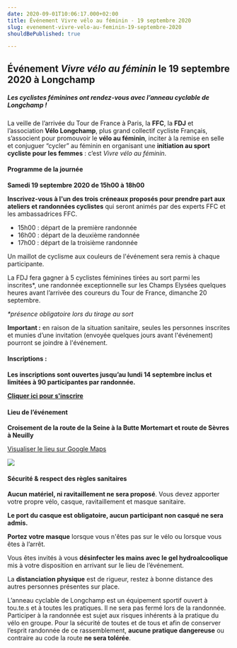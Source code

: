 ```yaml
---
date: 2020-09-01T10:06:17.000+02:00
title: Événement Vivre vélo au féminin - 19 septembre 2020
slug: evenement-vivre-velo-au-feminin-19-septembre-2020
shouldBePublished: true

---
```

## Événement _Vivre vélo au féminin_ le 19 septembre 2020 à Longchamp

##### **Les cyclistes féminines ont rendez-vous avec l’anneau cyclable de Longchamp !**

La veille de l’arrivée du Tour de France à Paris, la **FFC**, la **FDJ** et l’association **Vélo Longchamp**, plus grand collectif cycliste Français, s’associent pour promouvoir le **vélo au féminin**, inciter à la remise en selle et conjuguer “cycler” au féminin en organisant une **initiation au sport cycliste pour les femmes** : c’est _Vivre vélo au féminin_.

#### Programme de la journée

**Samedi 19 septembre 2020 de 15h00 à 18h00**

**Inscrivez-vous à l'un des trois créneaux proposés pour prendre part aux ateliers et randonnées cyclistes** qui seront animés par des experts FFC et les ambassadrices FFC.

* 15h00 : départ de la première randonnée
* 16h00 : départ de la deuxième randonnée
* 17h00 : départ de la troisième randonnée

Un maillot de cyclisme aux couleurs de l'événement sera remis à chaque participante.

La FDJ fera gagner à 5 cyclistes féminines tirées au sort parmi les inscrites*, une randonnée exceptionnelle sur les Champs Elysées quelques heures avant l’arrivée des coureurs du Tour de France, dimanche 20 septembre.

_*présence obligatoire lors du tirage au sort_

**Important :** en raison de la situation sanitaire, seules les personnes inscrites et munies d’une invitation (envoyée quelques jours avant l'événement) pourront se joindre à l'événement.

#### Inscriptions :

**Les inscriptions sont ouvertes jusqu’au lundi 14 septembre inclus et limitées à 90 participantes par randonnée.**

<a class="form" target="_blank" href="https://velo-longchamp.typeform.com/to/ZExF5qZg">**Cliquer ici pour s'inscrire**</a>

#### Lieu de l’événement

**Croisement de la route de la Seine à la Butte Mortemart et route de Sèvres à Neuilly**

[Visualiser le lieu sur Google Maps](https://www.google.com/maps/@48.8514801,2.2369612,3a,75y,253.85h,93.15t/data=!3m7!1e1!3m5!1sdngsX0Ndc6xw3sHIdDCjWg!2e0!6s%2F%2Fgeo3.ggpht.com%2Fcbk%3Fpanoid%3DdngsX0Ndc6xw3sHIdDCjWg%26output%3Dthumbnail%26cb_client%3Dmaps_sv.tactile.gps%26thumb%3D2%26w%3D203%26h%3D100%26yaw%3D322.86356%26pitch%3D0%26thumbfov%3D100!7i16384!8i8192?hl=fr "Entrée de l'événement")

![](/media/lieu_evenement_vivre_velo_au_feminin.png)

#### **Sécurité & respect des règles sanitaires**

**Aucun matériel, ni ravitaillement ne sera proposé**. Vous devez apporter votre propre vélo, casque, ravitaillement et masque sanitaire.

**Le port du casque est obligatoire, aucun participant non casqué ne sera admis.**

**Portez votre masque** lorsque vous n'êtes pas sur le vélo ou lorsque vous êtes à l’arrêt.

Vous êtes invités à vous **désinfecter les mains avec le gel hydroalcoolique** mis à votre disposition en arrivant sur le lieu de l’événement.

La **distanciation physique** est de rigueur, restez à bonne distance des autres personnes présentes sur place.

L’anneau cyclable de Longchamp est un équipement sportif ouvert à tou.te.s et à toutes les pratiques. Il ne sera pas fermé lors de la randonnée. Participer à la randonnée est sujet aux risques inhérents à la pratique du vélo en groupe. Pour la sécurité de toutes et de tous et afin de conserver l’esprit randonnée de ce rassemblement, **aucune pratique dangereuse** ou contraire au code la route **ne sera tolérée**.